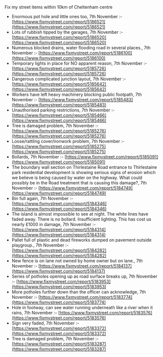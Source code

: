 Fix my street items within 10km of Cheltenham centre

<!-- fix_marker starts -->

- Enormous pot hole and little ones too, 7th November :- [https://www.fixmystreet.com/report/5186521](https://www.fixmystreet.com/report/5186521)
- Lots of rubbish tipped by the garages, 7th November :- [https://www.fixmystreet.com/report/5186520](https://www.fixmystreet.com/report/5186520)
- Numerous blocked drains, water flooding road in several places., 7th November :- [https://www.fixmystreet.com/report/5186100](https://www.fixmystreet.com/report/5186100)
- Temporary lights in place for NO apparent reason, 7th November :- [https://www.fixmystreet.com/report/5185726](https://www.fixmystreet.com/report/5185726)
- Dangerous complicated junction layout, 7th November :- [https://www.fixmystreet.com/report/5185642](https://www.fixmystreet.com/report/5185642)
- Workers have left heavy machinery blocking public footpath, 7th November :- [https://www.fixmystreet.com/report/5185483](https://www.fixmystreet.com/report/5185483)
- Unauthorised parking restrictions, 7th November :- [https://www.fixmystreet.com/report/5185466](https://www.fixmystreet.com/report/5185466)
- Tree is damaged problem, 7th November :- [https://www.fixmystreet.com/report/5185276](https://www.fixmystreet.com/report/5185276)
- Loose/rattling cover/ironwork problem, 7th November :- [https://www.fixmystreet.com/report/5185275](https://www.fixmystreet.com/report/5185275)
- Bollards, 7th November :- [https://www.fixmystreet.com/report/5185091](https://www.fixmystreet.com/report/5185091)
- The boundary wall section on Thirlestaine Road entrance to Thirlestaine park residential development is showing serious signs of erosion which we believe is being caused by water on the highway. What could possibly be in the Road treatment that is causing this damage?, 7th November :- [https://www.fixmystreet.com/report/5184749](https://www.fixmystreet.com/report/5184749)
- Bin full again, 7th November :- [https://www.fixmystreet.com/report/5184346](https://www.fixmystreet.com/report/5184346)
- The island is almost impossible to see at night. The white lines have faded away. There is no bollard. Insufficient lighting. This has cost us nearly £1000 in damage, 7th November :- [https://www.fixmystreet.com/report/5184314](https://www.fixmystreet.com/report/5184314)
- Pallet full of plastic and dead fireworks dumped on pavement outside playgroup., 7th November :- [https://www.fixmystreet.com/report/5184282](https://www.fixmystreet.com/report/5184282)
- New fence is on lane not owned by home owner but on lane., 7th November :- [https://www.fixmystreet.com/report/5184137](https://www.fixmystreet.com/report/5184137)
- Series of potholes opening up as road surface breaks up, 7th November :- [https://www.fixmystreet.com/report/5183953](https://www.fixmystreet.com/report/5183953)
- More potholes further down than the officer can acknowledge, 7th November :- [https://www.fixmystreet.com/report/5183774](https://www.fixmystreet.com/report/5183774)
- Hole in footway, can see water running underneath like a river when it rains, 7th November :- [https://www.fixmystreet.com/report/5183576](https://www.fixmystreet.com/report/5183576)
- Sign very faded, 7th November :- [https://www.fixmystreet.com/report/5183372](https://www.fixmystreet.com/report/5183372)
- Tree is damaged problem, 7th November :- [https://www.fixmystreet.com/report/5183287](https://www.fixmystreet.com/report/5183287)

<!-- fix_marker ends -->